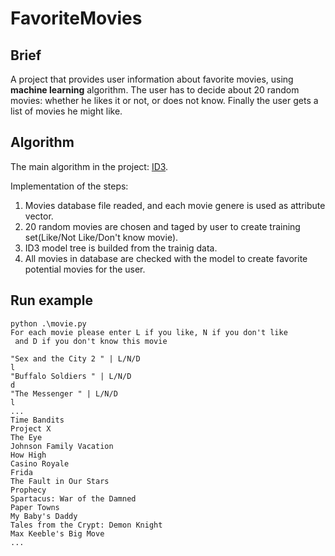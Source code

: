 # FavoriteMovies

## Brief
A project that provides user information about favorite movies, using 
**machine learning** algorithm. The user has to decide about 20 random movies: whether he likes it or not, or does not know. Finally the user gets a list of movies he might like.

## Algorithm
The main algorithm in the project: [ID3](https://en.wikipedia.org/wiki/ID3_algorithm). 


Implementation of the steps:

1. Movies database file readed, and each movie genere is used as attribute vector.
2. 20 random movies are chosen and taged by user to create training set(Like/Not Like/Don't know movie).
3. ID3 model tree is builded from the trainig data.
4. All movies in database are checked with the model to create favorite potential movies for the user.

## Run example
```
python .\movie.py
For each movie please enter L if you like, N if you don't like
 and D if you don't know this movie

"Sex and the City 2 " | L/N/D
l
"Buffalo Soldiers " | L/N/D
d
"The Messenger " | L/N/D
l
...
Time Bandits 
Project X 
The Eye 
Johnson Family Vacation 
How High 
Casino Royale 
Frida 
The Fault in Our Stars 
Prophecy 
Spartacus: War of the Damned 
Paper Towns 
My Baby's Daddy 
Tales from the Crypt: Demon Knight 
Max Keeble's Big Move 
...
```
